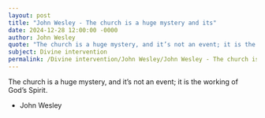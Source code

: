 ```yaml
---
layout: post
title: "John Wesley - The church is a huge mystery and its"
date: 2024-12-28 12:00:00 -0000
author: John Wesley
quote: "The church is a huge mystery, and it’s not an event; it is the working of God’s Spirit."
subject: Divine intervention
permalink: /Divine intervention/John Wesley/John Wesley - The church is a huge mystery and its
---
```


The church is a huge mystery, and it’s not an event; it is the working of God’s Spirit.

- John Wesley
